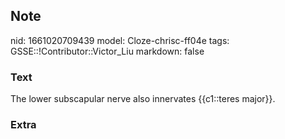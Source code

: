 ## Note
nid: 1661020709439
model: Cloze-chrisc-ff04e
tags: GSSE::!Contributor::Victor_Liu
markdown: false

### Text
The lower subscapular nerve also innervates {{c1::teres major}}.

### Extra

